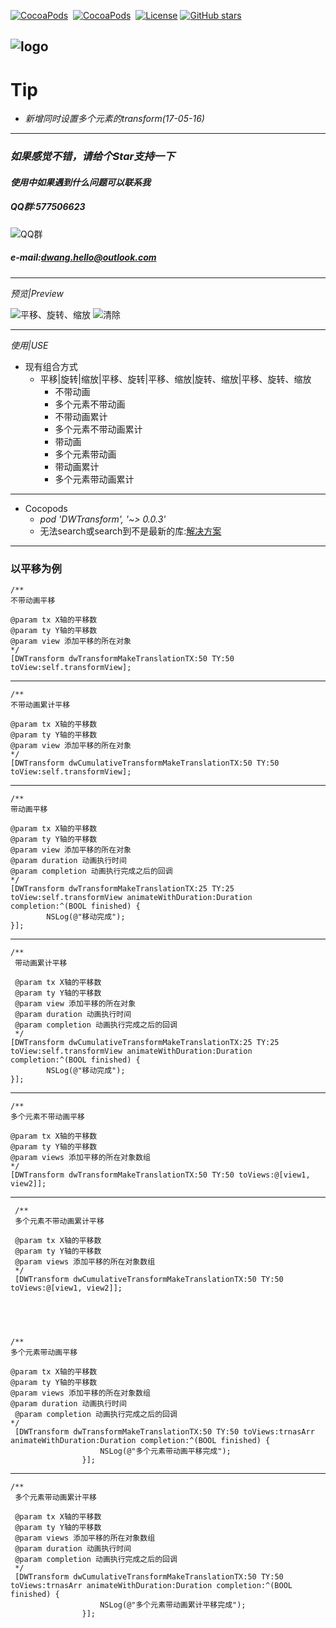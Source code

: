 [![CocoaPods](http://img.shields.io/cocoapods/v/DWTransform.svg?style=flat)](http://cocoapods.org/?q=DWTransform)&nbsp;
[![CocoaPods](http://img.shields.io/cocoapods/p/DWTransform.svg?style=flat)](http://cocoapods.org/?q=DWTransform)&nbsp;
[![License](https://img.shields.io/cocoapods/l/DWTransform.svg?style=flat)](http://cocoapods.org/pods/DWTransform) 
[![GitHub stars](https://img.shields.io/github/stars/dwanghello/DWTransform.svg)](https://github.com/asiosldh/DWTransform/stargazers)

![logo](https://github.com/dwanghello/DWTransform/blob/master/transform.png)
---
# Tip
- *新增同时设置多个元素的transform(17-05-16)*

---
### *如果感觉不错，请给个Star支持一下*
#### *使用中如果遇到什么问题可以联系我*
##### *QQ群:577506623*
![QQ群](https://github.com/dwanghello/DWTransform/blob/master/QQ群.png)
##### *e-mail:dwang.hello@outlook.com*

---
*预览|Preview*

![平移、旋转、缩放](https://github.com/dwanghello/DWTransform/blob/master/效果图/平移、旋转、缩放.gif)
![清除](https://github.com/dwanghello/DWTransform/blob/master/效果图/清除.gif)

---
*使用|USE*

- 现有组合方式
    - 平移|旋转|缩放|平移、旋转|平移、缩放|旋转、缩放|平移、旋转、缩放
        - 不带动画
        - 多个元素不带动画
        - 不带动画累计
        - 多个元素不带动画累计
        - 带动画
        - 多个元素带动画
        - 带动画累计
        - 多个元素带动画累计
        
---
- Cocopods
    - *pod 'DWTransform', '~> 0.0.3'*
    - 无法search或search到不是最新的库:[解决方案](http://www.jianshu.com/p/1fc730b0edc7)
    
---
### 以平移为例

    /**
    不带动画平移

    @param tx X轴的平移数
    @param ty Y轴的平移数
    @param view 添加平移的所在对象
    */
    [DWTransform dwTransformMakeTranslationTX:50 TY:50 toView:self.transformView];

---
    /**
    不带动画累计平移
    
    @param tx X轴的平移数
    @param ty Y轴的平移数
    @param view 添加平移的所在对象
    */
    [DWTransform dwCumulativeTransformMakeTranslationTX:50 TY:50 toView:self.transformView];

---
    /**
    带动画平移

    @param tx X轴的平移数
    @param ty Y轴的平移数
    @param view 添加平移的所在对象
    @param duration 动画执行时间
    @param completion 动画执行完成之后的回调
    */
    [DWTransform dwTransformMakeTranslationTX:25 TY:25 toView:self.transformView animateWithDuration:Duration completion:^(BOOL finished) {
            NSLog(@"移动完成");
    }];

---
    /**
     带动画累计平移
 
     @param tx X轴的平移数
     @param ty Y轴的平移数
     @param view 添加平移的所在对象
     @param duration 动画执行时间
     @param completion 动画执行完成之后的回调
     */
    [DWTransform dwCumulativeTransformMakeTranslationTX:25 TY:25 toView:self.transformView animateWithDuration:Duration completion:^(BOOL finished) {
            NSLog(@"移动完成");
    }];

---
    /**
    多个元素不带动画平移

    @param tx X轴的平移数
    @param ty Y轴的平移数
    @param views 添加平移的所在对象数组
    */
    [DWTransform dwTransformMakeTranslationTX:50 TY:50 toViews:@[view1, view2]];
    
 ---
     /**
     多个元素不带动画累计平移

     @param tx X轴的平移数
     @param ty Y轴的平移数
     @param views 添加平移的所在对象数组
     */
     [DWTransform dwCumulativeTransformMakeTranslationTX:50 TY:50 toViews:@[view1, view2]];
     
---
    /**
    多个元素带动画平移
 
    @param tx X轴的平移数
    @param ty Y轴的平移数
    @param views 添加平移的所在对象数组
    @param duration 动画执行时间
     @param completion 动画执行完成之后的回调
    */
     [DWTransform dwTransformMakeTranslationTX:50 TY:50 toViews:trnasArr animateWithDuration:Duration completion:^(BOOL finished) {
                        NSLog(@"多个元素带动画平移完成");
                    }];
                    
---
    /**
     多个元素带动画累计平移

     @param tx X轴的平移数
     @param ty Y轴的平移数
     @param views 添加平移的所在对象数组
     @param duration 动画执行时间
     @param completion 动画执行完成之后的回调
     */
     [DWTransform dwCumulativeTransformMakeTranslationTX:50 TY:50 toViews:trnasArr animateWithDuration:Duration completion:^(BOOL finished) {
                        NSLog(@"多个元素带动画累计平移完成");
                    }];
